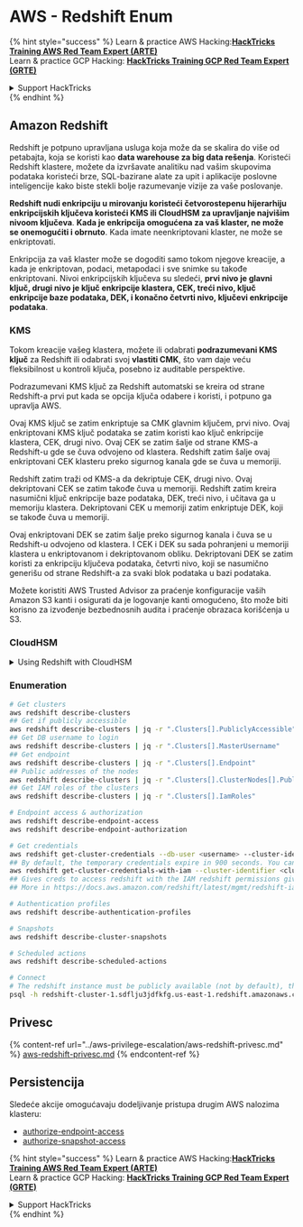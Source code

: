 # AWS - Redshift Enum

{% hint style="success" %}
Learn & practice AWS Hacking:<img src="../../../.gitbook/assets/image (1).png" alt="" data-size="line">[**HackTricks Training AWS Red Team Expert (ARTE)**](https://training.hacktricks.xyz/courses/arte)<img src="../../../.gitbook/assets/image (1).png" alt="" data-size="line">\
Learn & practice GCP Hacking: <img src="../../../.gitbook/assets/image (2).png" alt="" data-size="line">[**HackTricks Training GCP Red Team Expert (GRTE)**<img src="../../../.gitbook/assets/image (2).png" alt="" data-size="line">](https://training.hacktricks.xyz/courses/grte)

<details>

<summary>Support HackTricks</summary>

* Check the [**subscription plans**](https://github.com/sponsors/carlospolop)!
* **Join the** 💬 [**Discord group**](https://discord.gg/hRep4RUj7f) or the [**telegram group**](https://t.me/peass) or **follow** us on **Twitter** 🐦 [**@hacktricks\_live**](https://twitter.com/hacktricks\_live)**.**
* **Share hacking tricks by submitting PRs to the** [**HackTricks**](https://github.com/carlospolop/hacktricks) and [**HackTricks Cloud**](https://github.com/carlospolop/hacktricks-cloud) github repos.

</details>
{% endhint %}

## Amazon Redshift

Redshift je potpuno upravljana usluga koja može da se skalira do više od petabajta, koja se koristi kao **data warehouse za big data rešenja**. Koristeći Redshift klastere, možete da izvršavate analitiku nad vašim skupovima podataka koristeći brze, SQL-bazirane alate za upit i aplikacije poslovne inteligencije kako biste stekli bolje razumevanje vizije za vaše poslovanje.

**Redshift nudi enkripciju u mirovanju koristeći četvorostepenu hijerarhiju enkripcijskih ključeva koristeći KMS ili CloudHSM za upravljanje najvišim nivoom ključeva**. **Kada je enkripcija omogućena za vaš klaster, ne može se onemogućiti i obrnuto**. Kada imate neenkriptovani klaster, ne može se enkriptovati.

Enkripcija za vaš klaster može se dogoditi samo tokom njegove kreacije, a kada je enkriptovan, podaci, metapodaci i sve snimke su takođe enkriptovani. Nivoi enkripcijskih ključeva su sledeći, **prvi nivo je glavni ključ, drugi nivo je ključ enkripcije klastera, CEK, treći nivo, ključ enkripcije baze podataka, DEK, i konačno četvrti nivo, ključevi enkripcije podataka**.

### KMS

Tokom kreacije vašeg klastera, možete ili odabrati **podrazumevani KMS ključ** za Redshift ili odabrati svoj **vlastiti CMK**, što vam daje veću fleksibilnost u kontroli ključa, posebno iz auditable perspektive.

Podrazumevani KMS ključ za Redshift automatski se kreira od strane Redshift-a prvi put kada se opcija ključa odabere i koristi, i potpuno ga upravlja AWS.

Ovaj KMS ključ se zatim enkriptuje sa CMK glavnim ključem, prvi nivo. Ovaj enkriptovani KMS ključ podataka se zatim koristi kao ključ enkripcije klastera, CEK, drugi nivo. Ovaj CEK se zatim šalje od strane KMS-a Redshift-u gde se čuva odvojeno od klastera. Redshift zatim šalje ovaj enkriptovani CEK klasteru preko sigurnog kanala gde se čuva u memoriji.

Redshift zatim traži od KMS-a da dekriptuje CEK, drugi nivo. Ovaj dekriptovani CEK se zatim takođe čuva u memoriji. Redshift zatim kreira nasumični ključ enkripcije baze podataka, DEK, treći nivo, i učitava ga u memoriju klastera. Dekriptovani CEK u memoriji zatim enkriptuje DEK, koji se takođe čuva u memoriji.

Ovaj enkriptovani DEK se zatim šalje preko sigurnog kanala i čuva se u Redshift-u odvojeno od klastera. I CEK i DEK su sada pohranjeni u memoriji klastera u enkriptovanom i dekriptovanom obliku. Dekriptovani DEK se zatim koristi za enkripciju ključeva podataka, četvrti nivo, koji se nasumično generišu od strane Redshift-a za svaki blok podataka u bazi podataka.

Možete koristiti AWS Trusted Advisor za praćenje konfiguracije vaših Amazon S3 kanti i osigurati da je logovanje kanti omogućeno, što može biti korisno za izvođenje bezbednosnih audita i praćenje obrazaca korišćenja u S3.

### CloudHSM

<details>

<summary>Using Redshift with CloudHSM</summary>

Kada radite sa CloudHSM za izvođenje vaše enkripcije, prvo morate postaviti poverljivu vezu između vašeg HSM klijenta i Redshift-a koristeći klijentske i serverske sertifikate.

Ova veza je potrebna za obezbeđivanje sigurnih komunikacija, omogućavajući slanje enkripcijskih ključeva između vašeg HSM klijenta i vaših Redshift klastera. Koristeći nasumično generisani privatni i javni ključ, Redshift kreira javni klijentski sertifikat, koji je enkriptovan i pohranjen od strane Redshift-a. Ovaj sertifikat mora biti preuzet i registrovan kod vašeg HSM klijenta, i dodeljen ispravnoj HSM particiji.

Zatim morate konfigurisati Redshift sa sledećim detaljima vašeg HSM klijenta: HSM IP adresa, naziv HSM particije, lozinka HSM particije, i javni HSM serverski sertifikat, koji je enkriptovan od strane CloudHSM koristeći interni glavni ključ. Kada su ovi podaci dostavljeni, Redshift će potvrditi i verifikovati da može da se poveže i pristupi razvoju particije.

Ako vaša interna bezbednosna pravila ili kontrole upravljanja nalažu da morate primeniti rotaciju ključeva, to je moguće sa Redshift-om koji vam omogućava da rotirate enkripcijske ključeve za enkriptovane klastere, međutim, morate biti svesni da će tokom procesa rotacije ključeva klaster biti nedostupan na vrlo kratko vreme, pa je najbolje rotirati ključeve samo kada je to potrebno, ili ako smatrate da su možda kompromitovani.

Tokom rotacije, Redshift će rotirati CEK za vaš klaster i za sve rezervne kopije tog klastera. Rotiraće DEK za klaster, ali nije moguće rotirati DEK za snimke pohranjene u S3 koje su enkriptovane koristeći DEK. Staviće klaster u stanje 'rotacije ključeva' dok se proces ne završi kada će status ponovo biti 'dostupan'.

</details>

### Enumeration
```bash
# Get clusters
aws redshift describe-clusters
## Get if publicly accessible
aws redshift describe-clusters | jq -r ".Clusters[].PubliclyAccessible"
## Get DB username to login
aws redshift describe-clusters | jq -r ".Clusters[].MasterUsername"
## Get endpoint
aws redshift describe-clusters | jq -r ".Clusters[].Endpoint"
## Public addresses of the nodes
aws redshift describe-clusters | jq -r ".Clusters[].ClusterNodes[].PublicIPAddress"
## Get IAM roles of the clusters
aws redshift describe-clusters | jq -r ".Clusters[].IamRoles"

# Endpoint access & authorization
aws redshift describe-endpoint-access
aws redshift describe-endpoint-authorization

# Get credentials
aws redshift get-cluster-credentials --db-user <username> --cluster-identifier <cluster-id>
## By default, the temporary credentials expire in 900 seconds. You can optionally specify a duration between 900 seconds (15 minutes) and 3600 seconds (60 minutes).
aws redshift get-cluster-credentials-with-iam --cluster-identifier <cluster-id>
## Gives creds to access redshift with the IAM redshift permissions given to the current AWS account
## More in https://docs.aws.amazon.com/redshift/latest/mgmt/redshift-iam-access-control-identity-based.html

# Authentication profiles
aws redshift describe-authentication-profiles

# Snapshots
aws redshift describe-cluster-snapshots

# Scheduled actions
aws redshift describe-scheduled-actions

# Connect
# The redshift instance must be publicly available (not by default), the sg need to allow inbounds connections to the port and you need creds
psql -h redshift-cluster-1.sdflju3jdfkfg.us-east-1.redshift.amazonaws.com -U admin -d dev -p 5439
```
## Privesc

{% content-ref url="../aws-privilege-escalation/aws-redshift-privesc.md" %}
[aws-redshift-privesc.md](../aws-privilege-escalation/aws-redshift-privesc.md)
{% endcontent-ref %}

## Persistencija

Sledeće akcije omogućavaju dodeljivanje pristupa drugim AWS nalozima klasteru:

* [authorize-endpoint-access](https://docs.aws.amazon.com/cli/latest/reference/redshift/authorize-endpoint-access.html)
* [authorize-snapshot-access](https://docs.aws.amazon.com/cli/latest/reference/redshift/authorize-snapshot-access.html)

{% hint style="success" %}
Learn & practice AWS Hacking:<img src="../../../.gitbook/assets/image (1).png" alt="" data-size="line">[**HackTricks Training AWS Red Team Expert (ARTE)**](https://training.hacktricks.xyz/courses/arte)<img src="../../../.gitbook/assets/image (1).png" alt="" data-size="line">\
Learn & practice GCP Hacking: <img src="../../../.gitbook/assets/image (2).png" alt="" data-size="line">[**HackTricks Training GCP Red Team Expert (GRTE)**<img src="../../../.gitbook/assets/image (2).png" alt="" data-size="line">](https://training.hacktricks.xyz/courses/grte)

<details>

<summary>Support HackTricks</summary>

* Check the [**subscription plans**](https://github.com/sponsors/carlospolop)!
* **Join the** 💬 [**Discord group**](https://discord.gg/hRep4RUj7f) or the [**telegram group**](https://t.me/peass) or **follow** us on **Twitter** 🐦 [**@hacktricks\_live**](https://twitter.com/hacktricks\_live)**.**
* **Share hacking tricks by submitting PRs to the** [**HackTricks**](https://github.com/carlospolop/hacktricks) and [**HackTricks Cloud**](https://github.com/carlospolop/hacktricks-cloud) github repos.

</details>
{% endhint %}
